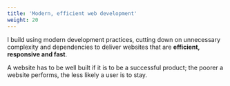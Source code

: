 ```yaml
---
title: 'Modern, efficient web development'
weight: 20
---
```

I build using modern development practices, cutting down on unnecessary complexity and dependencies to deliver websites that are **efficient, responsive and fast**.

A website has to be well built if it is to be a successful product; the poorer a website performs, the less likely a user is to stay.
